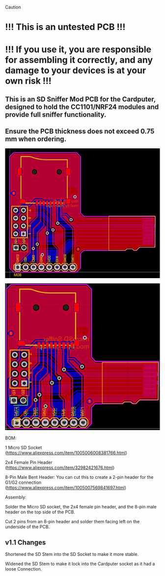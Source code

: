 > [!CAUTION]
> # !!! This is an untested PCB !!!
> # !!! If you use it, you are responsible for assembling it correctly, and any damage to your devices is at your own risk !!!

## This is an SD Sniffer Mod PCB for the Cardputer, designed to hold the CC1101/NRF24 modules and provide full sniffer functionality.
## Ensure the PCB thickness does not exceed 0.75 mm when ordering.

![Preview of the SD Sniffer Mod](/Cardputer/MicroSD_Sniffer_Mod/Pics/Sniffer.png)

![Preview of the SD Sniffer Mod](/Cardputer/MicroSD_Sniffer_Mod/Pics/Sniffer_1.1.png)

BOM:

1 Micro SD Socket (https://www.aliexpress.com/item/1005006008381766.html)

2x4 Female Pin Header (https://www.aliexpress.com/item/32982421676.html)

8-Pin Male Bent Header: You can cut this to create a 2-pin header for the G1/G2 connection (https://www.aliexpress.com/item/1005007569841697.html)

Assembly:

Solder the Micro SD socket, the 2x4 female pin header, and the 8-pin male header on the top side of the PCB.

Cut 2 pins from an 8-pin header and solder them facing left on the underside of the PCB.

## v1.1 Changes

Shortened the SD Stem into the SD Socket to make it more stable.

Widened the SD Stem to make it lock into the Cardputer socket as it had a loose Connection. 
